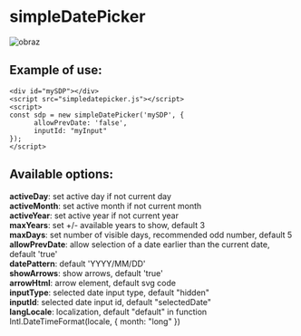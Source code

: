 # simpleDatePicker

![obraz](https://github.com/user-attachments/assets/d5c77d30-42bb-460c-819e-9891bdd4ba9a)

## Example of use:
  
```
<div id="mySDP"></div>  
<script src="simpledatepicker.js"></script>  
<script>  
const sdp = new simpleDatePicker('mySDP', {  
      allowPrevDate: 'false',  
      inputId: "myInput"  
});  
</script>  
```

## Available options:  
  
**activeDay**: set active day if not current day  
**activeMonth**: set active month if not current month  
**activeYear**: set active year if not current year  
**maxYears**: set +/- available years to show, default 3  
**maxDays**: set number of visible days, recommended odd number, default 5  
**allowPrevDate**: allow selection of a date earlier than the current date, default 'true'  
**datePattern**: default 'YYYY/MM/DD'  
**showArrows**: show arrows, default 'true'  
**arrowHtml**: arrow element, default svg code  
**inputType**: selected date input type, default "hidden"  
**inputId**: selected date input id, default "selectedDate"  
**langLocale**: localization, default "default" in function Intl.DateTimeFormat(locale, { month: "long" })
